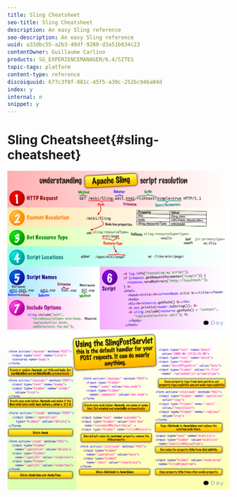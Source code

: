```yaml
---
title: Sling Cheatsheet
seo-title: Sling Cheatsheet
description: An easy Sling reference
seo-description: An easy Sling reference
uuid: a33dbc55-a2b3-49df-9280-d3a51b034c23
contentOwner: Guillaume Carlino
products: SG_EXPERIENCEMANAGER/6.4/SITES
topic-tags: platform
content-type: reference
discoiquuid: 677c3f0f-881c-45f5-a30c-252bc946a04d
index: y
internal: n
snippet: y
---
```


# Sling Cheatsheet{#sling-cheatsheet}

 ![](assets/chlimage_1-109.png) ![](assets/chlimage_1-110.png)

